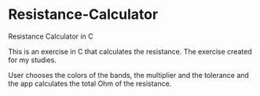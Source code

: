 # Resistance-Calculator
Resistance Calculator in C

This is an exercise in C that calculates the resistance. The exercise created for my studies.

User chooses the colors of the bands, the multiplier and the tolerance and the app calculates the total Ohm of the resistance.

